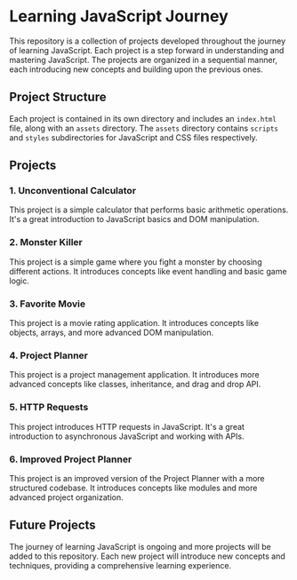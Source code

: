 # Learning JavaScript Journey

This repository is a collection of projects developed throughout the journey of learning JavaScript. Each project is a step forward in understanding and mastering JavaScript. The projects are organized in a sequential manner, each introducing new concepts and building upon the previous ones.

## Project Structure

Each project is contained in its own directory and includes an `index.html` file, along with an `assets` directory. The `assets` directory contains `scripts` and `styles` subdirectories for JavaScript and CSS files respectively.

## Projects

### 1. Unconventional Calculator

This project is a simple calculator that performs basic arithmetic operations. It's a great introduction to JavaScript basics and DOM manipulation.

### 2. Monster Killer

This project is a simple game where you fight a monster by choosing different actions. It introduces concepts like event handling and basic game logic.

### 3. Favorite Movie

This project is a movie rating application. It introduces concepts like objects, arrays, and more advanced DOM manipulation.

### 4. Project Planner

This project is a project management application. It introduces more advanced concepts like classes, inheritance, and drag and drop API.

### 5. HTTP Requests

This project introduces HTTP requests in JavaScript. It's a great introduction to asynchronous JavaScript and working with APIs.

### 6. Improved Project Planner

This project is an improved version of the Project Planner with a more structured codebase. It introduces concepts like modules and more advanced project organization.

## Future Projects

The journey of learning JavaScript is ongoing and more projects will be added to this repository. Each new project will introduce new concepts and techniques, providing a comprehensive learning experience.
